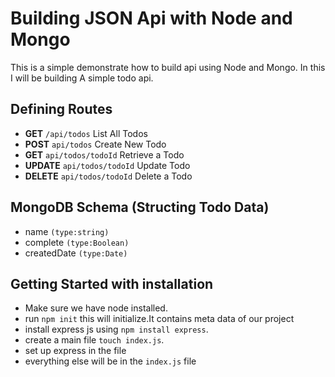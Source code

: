 # Building JSON Api with Node and Mongo
This is a simple demonstrate how to build api using Node and Mongo.
In this I will be building A simple todo api.

## Defining Routes
- **GET** `/api/todos` List All Todos
- **POST** `api/todos` Create New Todo
- **GET** `api/todos/todoId` Retrieve a Todo
- **UPDATE** `api/todos/todoId` Update Todo
- **DELETE** `api/todos/todoId` Delete a Todo

## MongoDB Schema (Structing Todo Data)
- name `(type:string)`
- complete `(type:Boolean)`
- createdDate `(type:Date)`

## Getting Started with installation
- Make sure we have node installed.
- run `npm init` this will initialize.It contains meta data of our project
- install express js using `npm install express`.
- create a main file `touch index.js`.
- set up express in the file
- everything else will be in the `index.js` file
